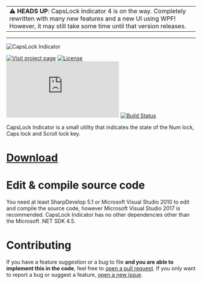 | |
| --- |
|  ⚠ **HEADS UP**: CapsLock Indicator 4 is on the way. Completely rewritten with many new features and a new UI using WPF! However, it may still take some time until that version releases. |

----

![CapsLock Indicator](https://cli.jonaskohl.de/capslock-indicator-logo.png)

[![Visit project page](https://static.jonaskohl.de/q50c4wp6/cli-project-page_vlecvcbtz80tqvtt.svg)](https://cli.jonaskohl.de/)
[![License](https://img.shields.io/badge/License-Apache%202.0-red.svg)](https://opensource.org/licenses/Apache-2.0)
[![Version](https://cli.jonaskohl.de/version.php?shield=true&_=2)](https://cli.jonaskohl.de/!/download#latest)
[![Build Status](https://travis-ci.org/jonaskohl/CapsLockIndicator.svg?branch=master)](https://travis-ci.org/jonaskohl/CapsLockIndicator)

CapsLock Indicator is a small utility that indicates the state of the Num lock, Caps lock and Scroll lock key.

# [Download](https://cli.jonaskohl.de/!/download)

# Edit & compile source code
You need at least SharpDevelop 5.1 or Microsoft Visual Studio 2010 to edit and compile the source code, however Microsoft Visual Studio 2017 is recommended. CapsLock Indicator has no other dependencies other than the Microsoft .NET SDK 4.5.

# Contributing
If you have a feature suggestion or a bug to file **and you are able to implement this in the code**, feel free to [open a pull request](https://github.com/jonaskohl/CapsLockIndicator/pulls). If you only want to report a bug or suggest a feature, [open a new issue](https://github.com/jonaskohl/CapsLockIndicator/issues/new).
